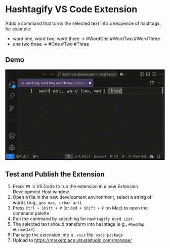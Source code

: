 # Hashtagify VS Code Extension

Adds a command that turns the selected text into a sequence of hashtags, for example:

* word one, word two, word three -> #WordOne #WordTwo #WordThree
* one two three -> #One #Two #Three

## Demo

![demo](media/hashtagify-demo.gif)

## Test and Publish the Extension

1. Press `F5` in VS Code to run the extension in a new Extension Development Host window.
2. Open a file in the new development environment, select a string of words (e.g., `geo map, urban art`).
3. Press `Ctrl + Shift + P` (or `Cmd + Shift + P` on Mac) to open the command palette.
4. Run the command by searching for `Hashtagify Word List`.
5. The selected text should transform into hashtags (e.g., `#GeoMap #UrbanArt`).
6. Package the extension into a `.vsix` file: `vsce package`
7. Upload to https://marketplace.visualstudio.com/manage/

